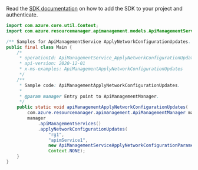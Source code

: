 Read the [SDK documentation](https://github.com/Azure/azure-sdk-for-java/blob/azure-resourcemanager-apimanagement_1.0.0-beta.2/sdk/apimanagement/azure-resourcemanager-apimanagement/README.md) on how to add the SDK to your project and authenticate.

```java
import com.azure.core.util.Context;
import com.azure.resourcemanager.apimanagement.models.ApiManagementServiceApplyNetworkConfigurationParameters;

/** Samples for ApiManagementService ApplyNetworkConfigurationUpdates. */
public final class Main {
    /*
     * operationId: ApiManagementService_ApplyNetworkConfigurationUpdates
     * api-version: 2020-12-01
     * x-ms-examples: ApiManagementApplyNetworkConfigurationUpdates
     */
    /**
     * Sample code: ApiManagementApplyNetworkConfigurationUpdates.
     *
     * @param manager Entry point to ApiManagementManager.
     */
    public static void apiManagementApplyNetworkConfigurationUpdates(
        com.azure.resourcemanager.apimanagement.ApiManagementManager manager) {
        manager
            .apiManagementServices()
            .applyNetworkConfigurationUpdates(
                "rg1",
                "apimService1",
                new ApiManagementServiceApplyNetworkConfigurationParameters().withLocation("west us"),
                Context.NONE);
    }
}
```
